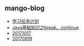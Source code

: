 ## mango-blog

* [学习任务计划](./学习任务计划表.md)
* [Java基础知识之break、continue](./20171016.md)
* [20171017](./20171017.md)
* [20170919](./20170919.md)